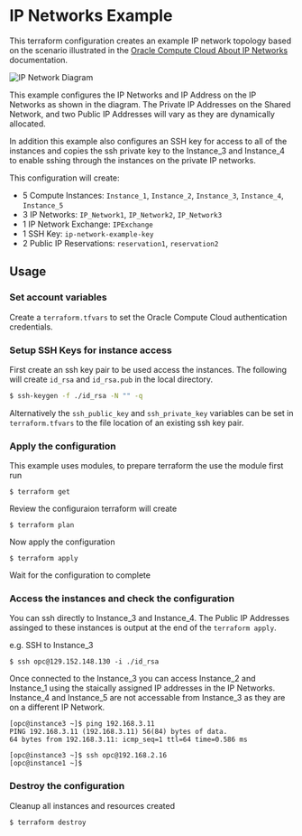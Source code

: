 IP Networks Example
===================

This terraform configuration creates an example IP network topology based on the scenario illustrated in the [Oracle Compute Cloud About IP Networks ](http://docs.oracle.com/cloud/latest/stcomputecs/STCSG/GUID-7299731F-7AEB-41F2-9938-2066CE7648F2.htm#STCSG-GUID-7299731F-7AEB-41F2-9938-2066CE7648F2) documentation.

![IP Network Diagram](http://docs.oracle.com/cloud/latest/stcomputecs/STCSG/img/GUID-C4B6EEFA-27E1-40DA-BF8C-B77681DDDCD3-default.png)

This example configures the IP Networks and IP Address on the IP Networks as shown in the diagram. The Private IP Addresses on the Shared Network, and two Public IP Addresses will vary as they are dynamically allocated.

In addition this example also configures an SSH key for access to all of the instances and copies the ssh private key to the Instance_3 and Instance_4 to enable sshing through the instances on the private IP networks.

This configuration will create:

-	5 Compute Instances: `Instance_1`, `Instance_2`, `Instance_3`, `Instance_4`, `Instance_5`
-	3 IP Networks: `IP_Network1`, `IP_Network2`, `IP_Network3`
-	1 IP Network Exchange: `IPExchange`
-	1 SSH Key: `ip-network-example-key`
-	2 Public IP Reservations: `reservation1`, `reservation2`

Usage
-----

### Set account variables

Create a `terraform.tfvars` to set the Oracle Compute Cloud authentication credentials.

### Setup SSH Keys for instance access

First create an ssh key pair to be used access the instances. The following will create `id_rsa` and `id_rsa.pub` in the local directory.

```sh
$ ssh-keygen -f ./id_rsa -N "" -q
```

Alternatively the `ssh_public_key` and `ssh_private_key` variables can be set in `terraform.tfvars` to the file location of an existing ssh key pair.

### Apply the configuration

This example uses modules, to prepare terraform the use the module first run

```
$ terraform get
```

Review the configuraion terraform will create

```
$ terraform plan
```

Now apply the configuration

```
$ terraform apply
```

Wait for the configuration to complete

### Access the instances and check the configuration

You can ssh directly to Instance_3 and Instance_4. The Public IP Addresses assinged to these instances is output at the end of the `terraform apply`.

e.g. SSH to Instance_3

```
$ ssh opc@129.152.148.130 -i ./id_rsa
```

Once connected to the Instance_3 you can access Instance_2 and Instance_1 using the staically assigned IP addresses in the IP Networks. Instance_4 and Instance_5 are not accessable from Instance_3 as they are on a different IP Network.

```
[opc@instance3 ~]$ ping 192.168.3.11
PING 192.168.3.11 (192.168.3.11) 56(84) bytes of data.
64 bytes from 192.168.3.11: icmp_seq=1 ttl=64 time=0.586 ms

[opc@instance3 ~]$ ssh opc@192.168.2.16
[opc@instance1 ~]$
```

### Destroy the configuration

Cleanup all instances and resources created

```
$ terraform destroy
```
